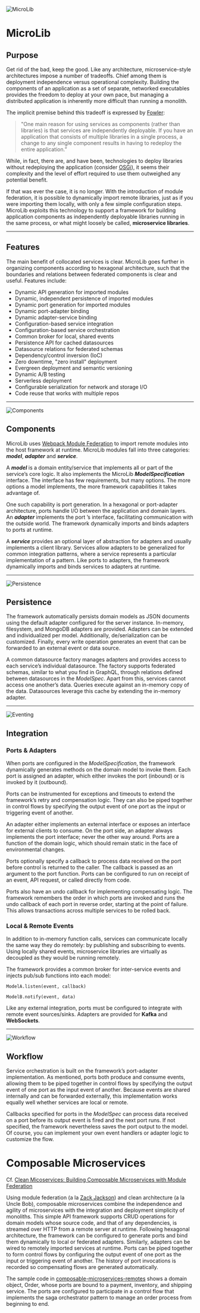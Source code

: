 ![MicroLib](https://github.com/tysonrm/MicroLib/blob/master/wiki/microlib.png)
# MicroLib

## Purpose
Get rid of the bad, keep the good. Like any architecture, microservice-style architectures impose a number of tradeoffs. Chief among them is deployment independence versus operational complexity. Building the components of an application as a set of separate, networked executables provides the freedom to deploy at your own pace, but managing a distributed application is inherently more difficult than running a monolith. 

The implicit premise behind this tradeoff is expressed by [Fowler](https://martinfowler.com/articles/microservices.html): 

> "One main reason for using services as components (rather than libraries) is that services are independently deployable. If you have an application that consists of multiple libraries in a single process, a change to any single component results in having to redeploy the entire application.”

While, in fact, there are, and have been, technologies to deploy libraries without redeploying the application (consider [OSGi](https://www.osgi.org/)), it seems their complexity and the level of effort required to use them outweighed any potential benefit. 

If that was ever the case, it is no longer. With the introduction of module federation, it is possible to dynamically import remote libraries, just as if you were importing them locally, with only a few simple configuration steps. MicroLib exploits this technology to support a framework for building application components as independently deployable libraries running in the same process, or what might loosely be called, **microservice libraries**.

***

## Features 
The main benefit of collocated services is clear. MicroLib goes further in organizing components according to hexagonal architecture, such that the boundaries and relations between federated components is clear and useful. Features include:

* Dynamic API generation for imported modules
* Dynamic, independent persistence of imported modules
* Dynamic port generation for imported modules
* Dynamic port-adapter binding
* Dynamic adapter-service binding
* Configuration-based service integration
* Configuration-based service orchestration
* Common broker for local, shared events
* Persistence API for cached datasources
* Datasource relations for federated schemas
* Dependency/control inversion (IoC)
* Zero downtime, "zero install" deployment
* Evergreen deployment and semantic versioning
* Dynamic A/B testing
* Serverless deployment
* Configurable serialization for network and storage I/O
* Code reuse that works with multiple repos

***

![Components](https://github.com/tysonrm/MicroLib/blob/master/wiki/port-adapter.png)
## Components

MicroLib uses [Webpack Module Federation](https://webpack.js.org/concepts/module-federation/#building-blocks) to import remote modules into the host framework at runtime. 
MicroLib modules fall into three categories: **_model_**, **_adapter_** and **_service_**.

A **_model_** is a domain entity/service that implements all or part of the service’s core logic. It also implements the MicroLib **_ModelSpecification_** interface. The interface has few requirements, but many options. The more options a model implements, the more framework capabilities it takes advantage of. 

One such capability is port generation. In a hexagonal or port-adapter architecture, ports handle I/O between the application and domain layers. An **_adapter_** implements the port ’s interface, facilitating communication with the outside world. The framework dynamically imports and binds adapters to ports at runtime.

A **_service_** provides an optional layer of abstraction for adapters and usually implements a client library. Services allow adapters to be generalized for common integration patterns, where a service represents a particular implementation of a pattern. Like ports to adapters, the framework dynamically imports and binds services to adapters at runtime.

***

![Persistence](https://github.com/tysonrm/MicroLib/blob/master/wiki/persistence.png)
## Persistence
The framework automatically persists domain models as JSON documents using the default adapter configured for the server instance. In-memory, filesystem, and MongoDB adapters are provided. Adapters can be extended and individualized per model. Additionally, de/serialization can be customized. Finally, every write operation generates an event that can be forwarded to an external event or data source.

A common datasource factory manages adapters and provides access to each service’s individual datasource. The factory supports federated schemas, similar to what you find in GraphQL, through relations defined between datasources in the _ModelSpec_. Apart from this, services cannot access one another’s data. Queries execute against an in-memory copy of the data. Datasources leverage this cache by extending the in-memory adapter. 

***

![Eventing](https://github.com/tysonrm/MicroLib/blob/master/wiki/eventing.png)
## Integration

### Ports & Adapters
When ports are configured in the _ModelSpecification_, the framework dynamically generates methods on the domain model to invoke them. Each port is assigned an adapter, which either invokes the port (inbound) or is invoked by it (outbound). 

Ports can be instrumented for exceptions and timeouts to extend the framework’s retry and compensation logic.
They can also be piped together in control flows by specifying the output event of one port as the input or triggering event of another.

An adapter either implements an external interface or exposes an interface for external clients to consume.
On the port side, an adapter always implements the port interface; never the other way around. Ports are a function of the domain logic, which should remain static in the face of environmental changes.

Ports optionally specify a callback to process data received on the port before control is returned to the caller. The callback is passed as an argument to the port function. Ports can be configured to run on receipt of an event, API request, or called directly from code.

Ports also have an undo callback for implementing compensating logic. The framework remembers the order in which ports are invoked and runs the undo callback of each port in reverse order, starting at the point of failure. This allows transactions across multiple services to be rolled back.

### Local & Remote Events

In addition to in-memory function calls, services can communicate locally the same way they do remotely: by publishing and subscribing to events. Using locally shared events, microservice libraries are virtually as decoupled as they would be running remotely.

The framework provides a common broker for inter-service events and injects pub/sub functions into each model:

`ModelA.listen(event, callback)`

`ModelB.notify(event, data)`

Like any external integration, ports must be configured to integrate with remote event sources/sinks. Adapters are provided for **Kafka** and **WebSockets**.

***

![Workflow](https://github.com/tysonrm/MicroLib/blob/master/wiki/workflow.png)
## Workflow

Service orchestration is built on the framework’s port-adapter implementation. As mentioned, ports both produce and consume events, allowing them to be piped together in control flows by specifying the output event of one port as the input event of another. Because events are shared internally and can be forwarded externally, this implementation works equally well whether services are local or remote.

Callbacks specified for ports in the _ModelSpec_ can process data received on a port before its output event is fired and the next port runs. If not specified, the framework nevertheless saves the port output to the model. Of course, you can implement your own event handlers or adapter logic to customize the flow.


# Composable Microservices

Cf. [Clean Micoservices: Building Composable Microservices with Module Federation](https://trmidboe.medium.com/clean-microservices-building-composable-microservices-with-module-federation-f1d2b03d2b27)

Using module federation (a la [Zack Jackson](https://github.com/ScriptedAlchemy)) and clean architecture (a la Uncle Bob), composable microservices combine the independence and agility of microservices with the integration and deployment simplicity of monoliths. This simple API framework supports CRUD operations for domain models whose source code, and that of any dependencies, is streamed over HTTP from a remote server at runtime. Following hexagonal architecture, the framework can be configured to generate ports and bind them dynamically to local or federated adapters. Similarly, adapters can be wired to remotely imported services at runtime. Ports can be piped together to form control flows by configuring the output event of one port as the input or triggering event of another. The history of port invocations is recorded so compensating flows are generated automatically.

The sample code in [composable-microservices-remotes](https://github.com/tysonrm/federated-monolith-services) shows a domain object, Order, whose ports are bound to a payment, inventory, and shipping service. The ports are configured to participate in a control flow that implements the saga orchestrator pattern to manage an order process from beginning to end.
